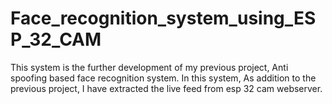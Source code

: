 # Face_recognition_system_using_ESP_32_CAM
This system is the further development of my previous project, Anti spoofing based face recognition system. In this system, As addition to the previous project, I have extracted the live feed from esp 32 cam webserver. 
